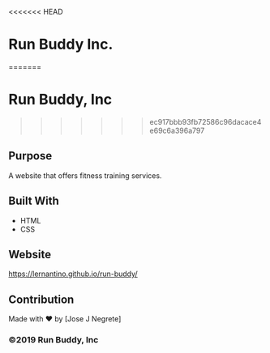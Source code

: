 <<<<<<< HEAD
# Run Buddy Inc.
=======
# Run Buddy, Inc
>>>>>>> ec917bbb93fb72586c96dacace4e69c6a396a797

## Purpose
A website that offers fitness training services. 

## Built With
* HTML
* CSS

## Website
https://lernantino.github.io/run-buddy/

## Contribution
Made with ❤️ by [Jose J Negrete]

### ©️2019 Run Buddy, Inc 
